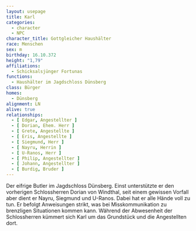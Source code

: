 ```yaml
---
layout: usepage
title: Karl
categories:
  - character
  - NPC
character_title: Gottgleicher Haushälter
race: Menschen
sex: m
birthday: 16.10.372
height: "1,79"
affiliations:
  - Schicksalsjünger Fortunas
functions:
  - Haushälter im Jagdschloss Dünsberg
class: Bürger
homes:
  - Dünsberg
alignment: LN
alive: true
relationships:
  - [ Edgar, Angestellter ]
  - [ Dorian, Ehem. Herr ]
  - [ Grete, Angestellte ]
  - [ Eris, Angestellte ]
  - [ Siegmund, Herr ]
  - [ Nayru, Herrin ]
  - [ U-Ranos, Herr ]
  - [ Philip, Angestellter ]
  - [ Johann, Angestellter ]
  - [ Burdig, Bruder ]
---
```


Der eifrige Butler im Jagdschloss Dünsberg. Einst unterstützte er den vorherigen Schlossherren Dorian von Windthal, seit
einem gewissen Vorfall aber dient er Nayru, Siegmund und U-Ranos. Dabei hat er alle Hände voll zu tun. Er befolgt
Anweisungen strikt, was bei Misskommunikation zu brenzligen Situationen kommen kann. Während der Abwesenheit der
Schlossherren kümmert sich Karl um das Grundstück und die Angestellten dort.
